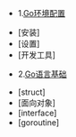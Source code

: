 * 1.[Go环境配置](01.0.md)
 - [安装]
 - [设置]
 - [开发工具]
* 2.[Go语言基础](02.0.md)
 - [struct]
 - [面向对象]
 - [interface]
 - [goroutine]
